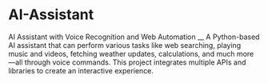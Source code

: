 # AI-Assistant
AI Assistant with Voice Recognition and Web Automation __ A Python-based AI assistant that can perform various tasks like web searching, playing music and videos, fetching weather updates, calculations, and much more—all through voice commands. This project integrates multiple APIs and libraries to create an interactive experience.
